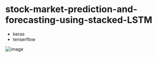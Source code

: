 # stock-market-prediction-and-forecasting-using-stacked-LSTM

- keras
- tenserflow

![image](https://user-images.githubusercontent.com/77192321/140552634-82189a05-46cd-4d21-8773-dd599dbec83d.png)

